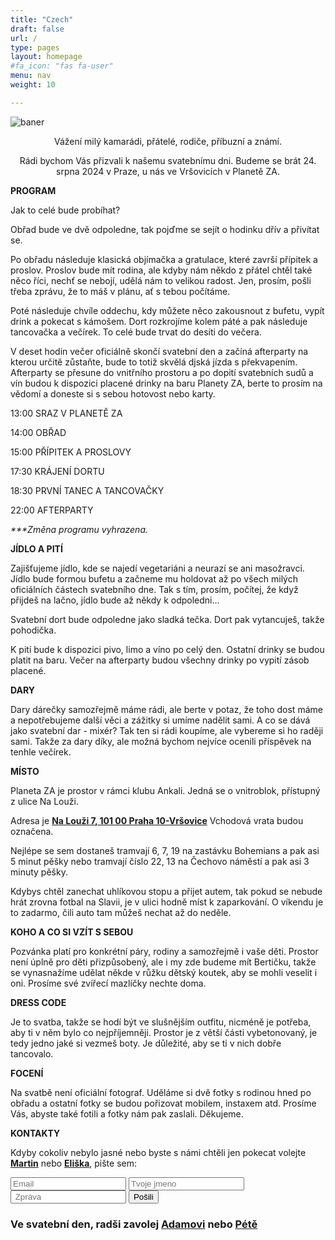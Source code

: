 ```yaml
---
title: "Czech"
draft: false
url: /
type: pages
layout: homepage
#fa_icon: "fas fa-user"
menu: nav
weight: 10

---
```

![baner](/images/Eliska_a_Martin2.jpg)

<p style="text-align: center;">Vážení milý kamarádi, přátelé, rodiče, příbuzní a známí.</p>
<p style="text-align: center;">Rádi bychom Vás přizvali k našemu svatebnímu dni. Budeme se brát 24. srpna 2024 v Praze, u nás ve Vršovicích v Planetě ZA.</p>

**PROGRAM**

Jak to celé bude probíhat?

Obřad bude ve dvě odpoledne, tak pojďme se sejít o hodinku dřív a
přivítat se.

Po obřadu následuje klasická objímačka a gratulace, které završí
přípitek a proslov. Proslov bude mít rodina, ale kdyby nám někdo z
přátel chtěl také něco říci, nechť se nebojí, udělá nám to velikou
radost. Jen, prosím, pošli třeba zprávu, že to máš v plánu, ať s tebou
počítáme.

Poté následuje chvíle oddechu, kdy můžete něco zakousnout z bufetu,
vypít drink a pokecat s kámošem. Dort rozkrojíme kolem páté a pak
následuje tancovačka a večírek. To celé bude trvat do desíti do večera.

V deset hodin večer oficiálně skončí svatební den a začíná afterparty na
kterou určitě zůstaňte, bude to totiž skvělá djská jízda s překvapením.
Afterparty se přesune do vnitřního prostoru a po dopití svatebních sudů
a vín budou k dispozici placené drinky na baru Planety ZA, berte to
prosím na vědomí a doneste si s sebou hotovost nebo karty.

13:00 SRAZ V PLANETĚ ZA

14:00 OBŘAD

15:00 PŘÍPITEK A PROSLOVY

17:30 KRÁJENÍ DORTU

18:30 PRVNÍ TANEC A TANCOVAČKY

22:00 AFTERPARTY

*\*\*\*Změna programu vyhrazena.*

**JÍDLO A PITÍ**

Zajišťujeme jídlo, kde se najedí vegetariáni a neurazí se ani
masožravci. Jídlo bude formou bufetu a začneme mu holdovat až po všech
milých oficiálních částech svatebního dne. Tak s tím, prosím, počítej,
že když přijdeš na lačno, jídlo bude až někdy k odpoledni...

Svatební dort bude odpoledne jako sladká tečka. Dort pak vytancuješ,
takže pohodička.

K pití bude k dispozici pivo, limo a víno po celý den. Ostatní drinky se
budou platit na baru. Večer na afterparty budou všechny drinky po vypití
zásob placené.

**DARY**

Dary dárečky samozřejmě máme rádi, ale berte v potaz, že toho dost máme
a nepotřebujeme další věci a zážitky si umíme nadělit sami. A co se dává
jako svatební dar - mixér? Tak ten si rádi koupíme, ale vybereme si ho
raději sami. Takže za dary díky, ale možná bychom nejvíce ocenili
příspěvek na tenhle večírek.

**MÍSTO**

Planeta ZA je prostor v rámci klubu Ankali. Jedná se o vnitroblok,
přístupný z ulice Na Louži.

Adresa je **[Na Louži 7, 101 00 Praha 10-Vršovice](https://en.mapy.cz/s/felutesobo)**
Vchodová vrata budou označena.

Nejlépe se sem dostaneš tramvají 6, 7, 19 na zastávku Bohemians a pak
asi 5 minut pěšky nebo tramvají číslo 22, 13 na Čechovo náměstí a pak
asi 3 minuty pěšky.

Kdybys chtěl zanechat uhlíkovou stopu a přijet autem, tak pokud se
nebude hrát zrovna fotbal na Slavii, je v ulici hodně míst k
zaparkování. O víkendu je to zadarmo, čili auto tam můžeš nechat až do
neděle.

**KOHO A CO SI VZÍT S SEBOU**

Pozvánka platí pro konkrétní páry, rodiny a samozřejmě i vaše děti.
Prostor není úplně pro děti přizpůsobený, ale i my zde budeme mít
Bertičku, takže se vynasnažíme udělat někde v růžku dětský koutek, aby
se mohli veselit i oni. Prosíme své zvířecí mazlíčky nechte doma.

**DRESS CODE**

Je to svatba, takže se hodí být ve slušnějším outfitu, nicméně je
potřeba, aby ti v něm bylo co nejpříjemněji. Prostor je z větší části
vybetonovaný, je tedy jedno jaké si vezmeš boty. Je důležité, aby se ti
v nich dobře tancovalo.

**FOCENÍ**

Na svatbě není oficiální fotograf. Uděláme si dvě fotky s rodinou hned
po obřadu a ostatní fotky se budou pořizovat mobilem, instaxem atd.
Prosíme Vás, abyste také fotili a fotky nám pak zaslali. Děkujeme.

**KONTAKTY**

Kdyby cokoliv nebylo jasné nebo byste s námi chtěli jen pokecat volejte **[Martin](tel:+420734161521)** nebo **[Eliška](tel:+420721274695)**,
pište sem: 
<form accept-charset="UTF-8" action="https://getform.io/f/BeXgm8dy" method="POST">
    <input type="email" name="email" placeholder="Email">
    <input type="text" name="name" placeholder="Tvoje jmeno">
    <input type="text" name="message" placeholder=" Zpráva">
    <button type="submit">Pošili</button>
</form>


### Ve svatební den, radši zavolej [Adamovi](tel:+420605902732) nebo [Pétě](tel:+420601566493)



